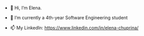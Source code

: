 - 👋 Hi, I’m Elena.

- 🌱 I’m currently a 4th-year Software Engineering student

- 📫 My LinkedIn: https://www.linkedin.com/in/elena-chuprina/

<!---
elenach2/elenach2 is a ✨ special ✨ repository because its `README.md` (this file) appears on your GitHub profile.
You can click the Preview link to take a look at your changes.
- 💞️ I’m looking to collaborate on ...
- 👀 I’m interested in ...
--->
